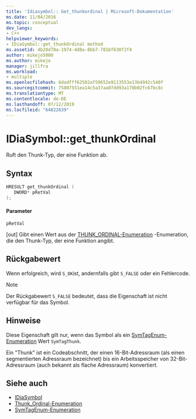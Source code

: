 ```yaml
---
title: 'Idiasymbol:: Get_thunkordinal | Microsoft-Dokumentation'
ms.date: 11/04/2016
ms.topic: conceptual
dev_langs:
- C++
helpviewer_keywords:
- IDiaSymbol::get_thunkOrdinal method
ms.assetid: 4b28d78a-1974-4d8a-8bb7-781bf630f2f4
author: mikejo5000
ms.author: mikejo
manager: jillfra
ms.workload:
- multiple
ms.openlocfilehash: 6dadfff62502af59652e9113553e13b4942c540f
ms.sourcegitcommit: 75807551ea14c5a37aa07dd93a170b02fc67bc8c
ms.translationtype: MT
ms.contentlocale: de-DE
ms.lasthandoff: 07/12/2019
ms.locfileid: "64822639"
---
```

# <a name="idiasymbolgetthunkordinal"></a>IDiaSymbol::get_thunkOrdinal
Ruft den Thunk-Typ, der eine Funktion ab.

## <a name="syntax"></a>Syntax

```C++
HRESULT get_thunkOrdinal ( 
   DWORD* pRetVal
);
```

#### <a name="parameters"></a>Parameter
 `pRetVal`

[out] Gibt einen Wert aus der [THUNK_ORDINAL-Enumeration](../../debugger/debug-interface-access/thunk-ordinal.md) -Enumeration, die den Thunk-Typ, der eine Funktion angibt.

## <a name="return-value"></a>Rückgabewert
 Wenn erfolgreich, wird `S_OK`ist, andernfalls gibt `S_FALSE` oder ein Fehlercode.

> [!NOTE]
> Der Rückgabewert `S_FALSE` bedeutet, dass die Eigenschaft ist nicht verfügbar für das Symbol.

## <a name="remarks"></a>Hinweise
 Diese Eigenschaft gilt nur, wenn das Symbol als ein [SymTagEnum-Enumeration](../../debugger/debug-interface-access/symtagenum.md) Wert `SymTagThunk`.

 Ein "Thunk" ist ein Codeabschnitt, der einen 16-Bit-Adressraum (als einen segmentierten Adressraum bezeichnet) bis ein Arbeitsspeicher von 32-Bit-Adressraum (auch bekannt als flache Adressraum) konvertiert.

## <a name="see-also"></a>Siehe auch
- [IDiaSymbol](../../debugger/debug-interface-access/idiasymbol.md)
- [Thunk_Ordinal-Enumeration](../../debugger/debug-interface-access/thunk-ordinal.md)
- [SymTagEnum-Enumeration](../../debugger/debug-interface-access/symtagenum.md)